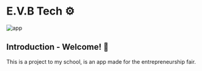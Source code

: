 # E.V.B Tech ⚙️
![app](https://user-images.githubusercontent.com/99215787/199815730-b3becdb8-c9c1-4858-8ce6-816e838c3bfc.png)
## Introduction - Welcome! 📱

This is a project to my school, is an app made for the entrepreneurship fair. 

